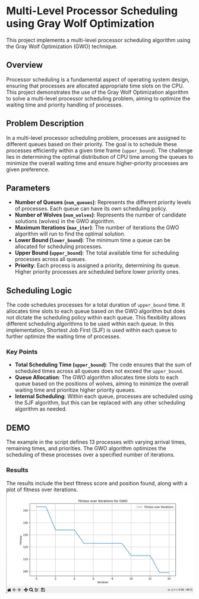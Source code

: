 # Multi-Level Processor Scheduling using Gray Wolf Optimization

This project implements a multi-level processor scheduling algorithm using the Gray Wolf Optimization (GWO) technique.

## Overview

Processor scheduling is a fundamental aspect of operating system design, ensuring that processes are allocated appropriate time slots on the CPU. This project demonstrates the use of the Gray Wolf Optimization algorithm to solve a multi-level processor scheduling problem, aiming to optimize the waiting time and priority handling of processes.

## Problem Description

In a multi-level processor scheduling problem, processes are assigned to different queues based on their priority. The goal is to schedule these processes efficiently within a given time frame (`upper_bound`). The challenge lies in determining the optimal distribution of CPU time among the queues to minimize the overall waiting time and ensure higher-priority processes are given preference.

## Parameters

- **Number of Queues (`num_queues`)**: Represents the different priority levels of processes. Each queue can have its own scheduling policy.
- **Number of Wolves (`num_wolves`)**: Represents the number of candidate solutions (wolves) in the GWO algorithm.
- **Maximum Iterations (`max_iter`)**: The number of iterations the GWO algorithm will run to find the optimal solution.
- **Lower Bound (`lower_bound`)**: The minimum time a queue can be allocated for scheduling processes.
- **Upper Bound (`upper_bound`)**: The total available time for scheduling processes across all queues.
- **Priority**: Each process is assigned a priority, determining its queue. Higher priority processes are scheduled before lower priority ones.

## Scheduling Logic

The code schedules processes for a total duration of `upper_bound` time. It allocates time slots to each queue based on the GWO algorithm but does not dictate the scheduling policy within each queue. This flexibility allows different scheduling algorithms to be used within each queue. In this implementation, Shortest Job First (SJF) is used within each queue to further optimize the waiting time of processes.

### Key Points

- **Total Scheduling Time (`upper_bound`)**: The code ensures that the sum of scheduled times across all queues does not exceed the `upper_bound`.
- **Queue Allocation**: The GWO algorithm allocates time slots to each queue based on the positions of wolves, aiming to minimize the overall waiting time and prioritize higher priority queues.
- **Internal Scheduling**: Within each queue, processes are scheduled using the SJF algorithm, but this can be replaced with any other scheduling algorithm as needed.


## DEMO
The example in the script defines 13 processes with varying arrival times, remaining times, and priorities. The GWO algorithm optimizes the scheduling of these processes over a specified number of iterations.

### Results
The results include the best fitness score and position found, along with a plot of fitness over iterations.
![Fitness over Iterations](output.png)
